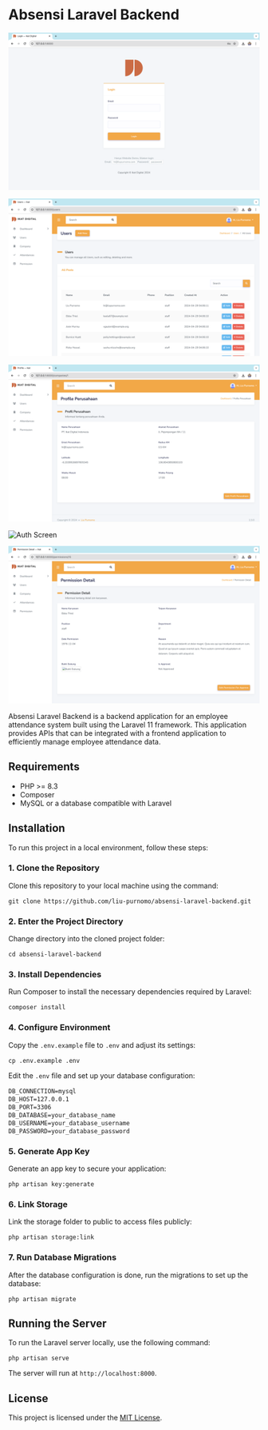 # Absensi Laravel Backend

![Auth Screen](/screen/auth.png)

![Auth Screen](/screen/user.png)

![Auth Screen](/screen/company-detail.png)

![Auth Screen](/screen/permission.png)

![Auth Screen](/screen/permission-detail.png)

Absensi Laravel Backend is a backend application for an employee attendance system built using the Laravel 11 framework. This application provides APIs that can be integrated with a frontend application to efficiently manage employee attendance data.

## Requirements

- PHP >= 8.3
- Composer
- MySQL or a database compatible with Laravel

## Installation

To run this project in a local environment, follow these steps:

### 1. Clone the Repository

Clone this repository to your local machine using the command:

```
git clone https://github.com/liu-purnomo/absensi-laravel-backend.git
```

### 2. Enter the Project Directory

Change directory into the cloned project folder:

```
cd absensi-laravel-backend
```

### 3. Install Dependencies

Run Composer to install the necessary dependencies required by Laravel:

```
composer install
```

### 4. Configure Environment

Copy the `.env.example` file to `.env` and adjust its settings:

```
cp .env.example .env
```

Edit the `.env` file and set up your database configuration:

```
DB_CONNECTION=mysql
DB_HOST=127.0.0.1
DB_PORT=3306
DB_DATABASE=your_database_name
DB_USERNAME=your_database_username
DB_PASSWORD=your_database_password
```

### 5. Generate App Key

Generate an app key to secure your application:

```
php artisan key:generate
```

### 6. Link Storage

Link the storage folder to public to access files publicly:

```
php artisan storage:link
```

### 7. Run Database Migrations

After the database configuration is done, run the migrations to set up the database:

```
php artisan migrate
```

## Running the Server

To run the Laravel server locally, use the following command:

```
php artisan serve
```

The server will run at `http://localhost:8000`.

## License

This project is licensed under the [MIT License](LICENSE).
